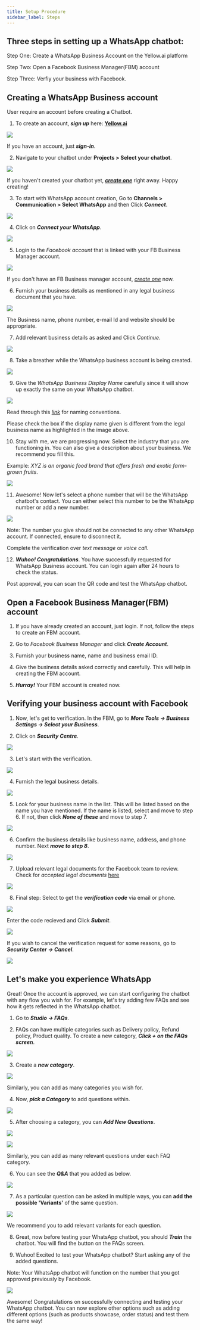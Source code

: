 ```yaml
---
title: Setup Procedure
sidebar_label: Steps
---
```


## Three steps in setting up a WhatsApp chatbot:

Step One: Create a WhatsApp Business Account on the Yellow.ai platform

Step Two: Open a Facebook Business Manager(FBM) account

Step Three: Verfiy your business with Facebook.



## Creating a WhatsApp Business account

User require an account before creating a Chatbot.

1. To create an account, ***sign up*** here: **[Yellow.ai](https://cloud.yellow.ai/auth/signup)**

![](https://cdn.yellowmessenger.com/cBtHl9QjdEtK1619535411755.png)

If you have an account, just ***sign-in***.


2. Navigate to your chatbot under **Projects > Select your chatbot**.

![](https://cdn.yellowmessenger.com/98Uohu6oWwTw1619536105368.png)

If you haven't created your chatbot yet, [***create one***](https://docs.yellow.ai/docs/cookbooks/getting_started) right away.
Happy creating!


3. To start with WhatsApp account creation, Go to **Channels > Communication > Select WhatsApp** and then Click ***Connect***.

![](https://cdn.yellowmessenger.com/sXl9Utb0eLlO1619540912699.png)


4. Click on ***Connect your WhatsApp***.

![](https://cdn.yellowmessenger.com/MXFhj6YWe2Jv1619542073374.png)


5. Login to the *Facebook account* that is linked with your FB Business Manager account.

![](https://cdn.yellowmessenger.com/xluqZo9ktZSa1619783923015.png)

If you don't have an FB Business manager account, [*create one*](https://business.facebook.com/) now.


6. Furnish your business details as mentioned in any legal business document that you have.

![](https://cdn.yellowmessenger.com/YpiFVbVRDBT21619784836090.png)

The Business name, phone number, e-mail Id and website should be appropriate.


7. Add relevant business details as asked and Click *Continue*.

![](https://cdn.yellowmessenger.com/UiWxV4eDz0Rh1619785303495.png)


8. Take a breather while the WhatsApp business account is being created.

![](https://cdn.yellowmessenger.com/rYx7igVPuZYb1619785627342.png)


9. Give the *WhatsApp Business Display Name* carefully since it will show up exactly the same on your WhatsApp chatbot.

![](https://cdn.yellowmessenger.com/SQtCesZ8EI8a1619792169449.png)

Read through this [*link*](https://developers.facebook.com/docs/whatsapp/display-name) for naming conventions.

Please check the box if the display name given is different from the legal business name as highlighted in the image above.


10. Stay with me, we are progressing now.
Select the industry that you are functioning in. You can also give a description about your business. We recommend you fill this.

Example: *XYZ is an organic food brand that offers fresh and exotic farm-grown fruits*.

![](https://cdn.yellowmessenger.com/NLe7zcub7VU51619794609099.png)


11. Awesome! Now let's select a phone number that will be the WhatsApp chatbot's contact. You can either select this number to be the WhatsApp number or add a new number.

![](https://cdn.yellowmessenger.com/G1yAjNffVoEr1619802704253.png)

Note: The number you give should not be connected to any other WhatsApp account. If connected, ensure to disconnect it.

Complete the verification over *text message* or *voice call*.

12. ***Wuhoo! Congratulations***. You have successfully requested for WhatsApp Business account. You can login again after 24 hours to check the status.

Post approval, you can scan the QR code and test the WhatsApp chatbot.




## Open a Facebook Business Manager(FBM) account


1. If you have already created an account, just login. If not, follow the steps to create an FBM account.

2. Go to *Facebook Business Manager* and click ***Create Account***.

3. Furnish your business name, name and business email ID.

4. Give the business details asked correctly and carefully. This will help in creating the FBM account.

5. ***Hurray!*** Your FBM account is created now.



## Verifying your business account with Facebook


1. Now, let's get to verification. In the FBM, go to ***More Tools -> Business Settings -> Select your Business***.

2. Click on ***Security Centre***.

![](https://cdn.yellowmessenger.com/KkAtqbeljfoI1620219338763.png)

3. Let's start with the verification.

![](https://cdn.yellowmessenger.com/4lUE9WFC5jTX1620219352063.png)

4. Furnish the legal business details.

![](https://cdn.yellowmessenger.com/gv6oqZD4PnBQ1620219366519.png)

5. Look for your business name in the list. This will be listed based on the name you have mentioned. If the name is listed, select and move to step 6. If not, then click ***None of these*** and move to step 7.

![](https://cdn.yellowmessenger.com/NOqzxCypg7kz1620219379343.png)

6. Confirm the business details like business name, address, and phone number. Next ***move to step 8***.

![](https://cdn.yellowmessenger.com/87AUS5pRIYWd1620223310056.png)

7. Upload relevant legal documents for the Facebook team to review. Check for *accepted legal documents* [here](https://www.facebook.com/business/help/159334372093366)

![](https://cdn.yellowmessenger.com/2mIxHaK9h8Ci1620219423439.png)

8. Final step: Select to get the ***verification code*** via email or phone.

![](https://cdn.yellowmessenger.com/fSpzqe5pizfV1620229125763.png)

Enter the code recieved and Click ***Submit***.

![](https://cdn.yellowmessenger.com/A0oGT8lwHe2s1620229140125.png)

If you wish to cancel the verification request for some reasons, go to ***Security Center -> Cancel***.

![](https://cdn.yellowmessenger.com/e1sHK0iR65w91620229510980.png)



## Let's make you experience WhatsApp


Great! Once the account is approved, we can start configuring the chatbot with any flow you wish for.
For example, let's try adding few FAQs and see how it gets reflected in the WhatsApp chatbot.


1. Go to ***Studio -> FAQs***.

2. FAQs can have multiple categories such as Delivery policy, Refund policy, Product quality. To create a new category, ***Click + on the FAQs screen***.

![](https://cdn.yellowmessenger.com/9Fs4AGsK4eE61621348717008.png)

3. Create a ***new category***.

![](https://cdn.yellowmessenger.com/c9BkdVzPuU4X1621348684735.png)

Similarly, you can add as many categories you wish for.

4. Now, ***pick a Category*** to add questions within.

![](https://cdn.yellowmessenger.com/NuDtN4RpAkac1621348670878.png)

5. After choosing a category, you can ***Add New Questions***.

![](https://cdn.yellowmessenger.com/ps4qScjaoGqI1621348740566.png)

![](https://cdn.yellowmessenger.com/RqBpexxNa6iS1621348659762.png)

Similarly, you can add as many relevant questions under each FAQ category.

6. You can see the ***Q&A*** that you added as below.

![](https://cdn.yellowmessenger.com/ZLQ2ToYpxGDI1621348650914.png)

7. As a particular question can be asked in multiple ways, you can **add the possible 'Variants'** of the same question.

![](https://cdn.yellowmessenger.com/57fxwswxtysU1621348636393.png)

We recommend you to add relevant variants for each question.

8. Great, now before testing your WhatsApp chatbot, you should ***Train*** the chatbot. You will find the button on the FAQs screen.

9. Wuhoo! Excited to test your WhatsApp chatbot? Start asking any of the added questions.

Note: Your WhatsApp chatbot will function on the number that you got approved previously by Facebook.

![](https://cdn.yellowmessenger.com/KMPmiULy5ARX1621420053934.png)

Awesome! Congratulations on successfully connecting and testing your WhatsApp chatbot. You can now explore other options such as adding different options (such as products showcase, order status) and test them the same way!